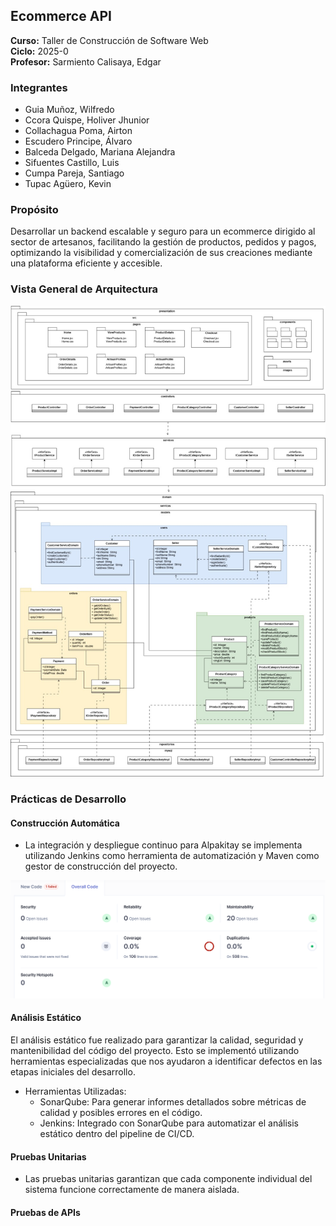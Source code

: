 ## Ecommerce API
**Curso:**  Taller de Construcción de Software Web  
**Ciclo:** 2025-0  
**Profesor:** Sarmiento Calisaya, Edgar

### Integrantes ###
- Guia Muñoz, Wilfredo
- Ccora Quispe, Holiver Jhunior
- Collachagua Poma, Airton
- Escudero Principe, Álvaro
- Balceda Delgado, Mariana Alejandra
- Sifuentes Castillo, Luis
- Cumpa Pareja, Santiago
- Tupac Agüero, Kevin

### Propósito ###
Desarrollar un backend escalable y seguro para un ecommerce dirigido al sector de artesanos, facilitando la gestión de productos, pedidos y pagos, optimizando la visibilidad y comercialización de sus creaciones mediante una plataforma eficiente y accesible.

### Vista General de Arquitectura ###
![DDD-Diagram](./diagrams/DDD_Diagram.png)


### Prácticas de Desarrollo ###

####  Construcción Automática ####
- La integración y despliegue continuo para Alpakitay se implementa utilizando Jenkins como herramienta de automatización y Maven como gestor de construcción del proyecto.
 <div align="center">
      <img src="https://github.com/wguia03/alpaquitay-ecommerce-back/blob/dev/Jenkins/An%C3%A1lisis%20Est%C3%A1tico.png" alt="construccion" width="600">
   </div>

####  Análisis Estático ####
El análisis estático fue realizado para garantizar la calidad, seguridad y mantenibilidad del código del proyecto. Esto se implementó utilizando herramientas especializadas que nos ayudaron a identificar defectos en las etapas iniciales del desarrollo.
- Herramientas Utilizadas:
  - SonarQube: Para generar informes detallados sobre métricas de calidad y posibles errores en el código.
  - Jenkins: Integrado con SonarQube para automatizar el análisis estático dentro del pipeline de CI/CD.

####  Pruebas Unitarias ####
- Las pruebas unitarias garantizan que cada componente individual del sistema funcione correctamente de manera aislada.
####  Pruebas de APIs ####
